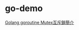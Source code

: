 # go-demo
[Golang goroutine Mutex互斥鎖簡介](https://matthung0807.blogspot.com/2022/04/go-goroutine-mutex-intro.html)
